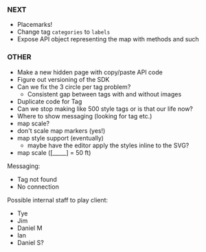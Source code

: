 ### NEXT

- Placemarks!
- Change tag `categories` to `labels`
- Expose API object representing the map with methods and such

### OTHER

- Make a new hidden page with copy/paste API code
- Figure out versioning of the SDK
- Can we fix the 3 circle per tag problem?
  - Consistent gap between tags with and without images
- Duplicate code for Tag
- Can we stop making like 500 style tags or is that our life now?
- Where to show messaging (looking for tag etc.)
- map scale?
- don't scale map markers (yes!)
- map style support (eventually)
  - maybe have the editor apply the styles inline to the SVG?
- map scale ([_____] = 50 ft)

Messaging:

- Tag not found
- No connection

Possible internal staff to play client:

- Tye
- Jim
- Daniel M
- Ian
- Daniel S?
